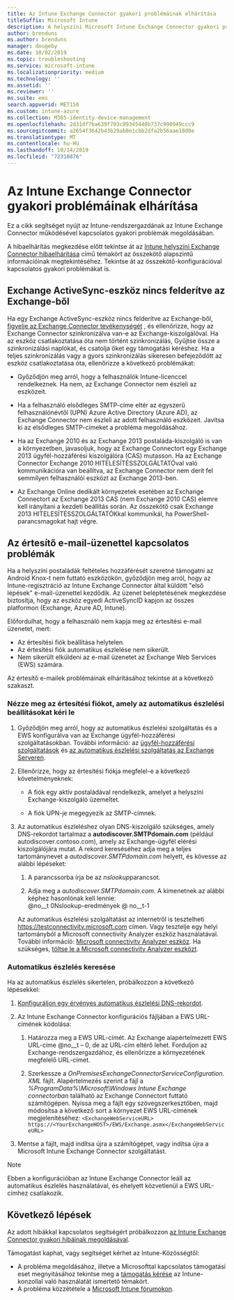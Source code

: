 ```yaml
---
title: Az Intune Exchange Connector gyakori problémáinak elhárítása
titleSuffix: Microsoft Intune
description: A helyszíni Microsoft Intune Exchange Connector gyakori problémáinak elhárítása és megoldása.
author: brenduns
ms.author: brenduns
manager: dougeby
ms.date: 10/02/2019
ms.topic: troubleshooting
ms.service: microsoft-intune
ms.localizationpriority: medium
ms.technology: ''
ms.assetid: ''
ms.reviewer: ''
ms.suite: ems
search.appverid: MET150
ms.custom: intune-azure
ms.collection: M365-identity-device-management
ms.openlocfilehash: 2d31df7ba639f703c89345440b737c990949ccc9
ms.sourcegitcommit: a2654f3642b43b29ab0e1cbb2dfa2b56aae18d0e
ms.translationtype: MT
ms.contentlocale: hu-HU
ms.lasthandoff: 10/14/2019
ms.locfileid: "72310876"
---
```

# <a name="resolve-common-problems-with-the-intune-exchange-connector"></a>Az Intune Exchange Connector gyakori problémáinak elhárítása
 
Ez a cikk segítséget nyújt az Intune-rendszergazdának az Intune Exchange Connector működésével kapcsolatos gyakori problémák megoldásában.  

A hibaelhárítás megkezdése előtt tekintse át az [Intune helyszíni Exchange Connector hibaelhárítása](troubleshoot-exchange-connector.md) című témakört az összekötő alapszintű információinak megtekintéséhez. Tekintse át az összekötő-konfigurációval kapcsolatos gyakori problémákat is. 

## <a name="an-exchange-activesync-device-isnt-discovered-from-exchange"></a>Exchange ActiveSync-eszköz nincs felderítve az Exchange-ből

Ha egy Exchange ActiveSync-eszköz nincs felderítve az Exchange-ből, [figyelje az Exchange Connector tevékenységét](exchange-connector-install.md#on-premises-intune-exchange-connector-high-availability-support) , és ellenőrizze, hogy az Exchange Connector szinkronizálva van-e az Exchange-kiszolgálóval. Ha az eszköz csatlakoztatása óta nem történt szinkronizálás, Gyűjtse össze a szinkronizálási naplókat, és csatolja őket egy támogatási kéréshez. Ha a teljes szinkronizálás vagy a gyors szinkronizálás sikeresen befejeződött az eszköz csatlakoztatása óta, ellenőrizze a következő problémákat: 

- Győződjön meg arról, hogy a felhasználók Intune-licenccel rendelkeznek. Ha nem, az Exchange Connector nem észleli az eszközeit.  

- Ha a felhasználó elsődleges SMTP-címe eltér az egyszerű felhasználónévtől (UPN) Azure Active Directory (Azure AD), az Exchange Connector nem észleli az adott felhasználó eszközeit. Javítsa ki az elsődleges SMTP-címeket a probléma megoldásához.  

- Ha az Exchange 2010 és az Exchange 2013 postaláda-kiszolgáló is van a környezetben, javasoljuk, hogy az Exchange Connectort egy Exchange 2013 ügyfél-hozzáférési kiszolgálóra (CAS) mutasson. Ha az Exchange Connector Exchange 2010 HITELESÍTÉSSZOLGÁLTATÓval való kommunikációra van beállítva, az Exchange Connector nem derít fel semmilyen felhasználói eszközt az Exchange 2013-ben.  

- Az Exchange Online dedikált környezetek esetében az Exchange Connectort az Exchange 2013 CAS (nem Exchange 2010 CAS) elemre kell irányítani a kezdeti beállítás során. Az összekötő csak Exchange 2013 HITELESÍTÉSSZOLGÁLTATÓKkal kommunikál, ha PowerShell-parancsmagokat hajt végre.  


## <a name="problems-with-the-notification-email-message"></a>Az értesítő e-mail-üzenettel kapcsolatos problémák  

Ha a helyszíni postaládák feltételes hozzáférését szeretné támogatni az Android Knox-t nem futtató eszközökön, győződjön meg arról, hogy az Intune-regisztráció az Intune Exchange Connector által küldött "első lépések" e-mail-üzenettel kezdődik. Az üzenet beléptetésének megkezdése biztosítja, hogy az eszköz egyedi ActiveSyncID kapjon az összes platformon (Exchange, Azure AD, Intune).  

Előfordulhat, hogy a felhasználó nem kapja meg az értesítési e-mail üzenetet, mert:  

- Az értesítési fiók beállítása helytelen.
- Az értesítési fiók automatikus észlelése nem sikerült.
- Nem sikerült elküldeni az e-mail üzenetet az Exchange Web Services (EWS) számára.

Az értesítő e-mailek problémáinak elhárításához tekintse át a következő szakaszt.

### <a name="check-the-notification-account-that-retrieves-autodiscover-settings"></a>Nézze meg az értesítési fiókot, amely az automatikus észlelési beállításokat kéri le
1. Győződjön meg arról, hogy az automatikus észlelési szolgáltatás és a EWS konfigurálva van az Exchange ügyfél-hozzáférési szolgáltatásokban. További információ: az [ügyfél-hozzáférési szolgáltatások](https://docs.microsoft.com/Exchange/architecture/client-access/client-access) és [az automatikus észlelési szolgáltatás az Exchange Serveren](https://docs.microsoft.com/Exchange/architecture/client-access/autodiscover?view=exchserver-2019).


2. Ellenőrizze, hogy az értesítési fiókja megfelel-e a következő követelményeknek:

   - A fiók egy aktív postaládával rendelkezik, amelyet a helyszíni Exchange-kiszolgáló üzemeltet.  

   - A fiók UPN-je megegyezik az SMTP-címnek.

3. Az automatikus észleléshez olyan DNS-kiszolgáló szükséges, amely DNS-rekordot tartalmaz a **autodiscover.SMTPdomain.com** (például autodiscover.contoso.com), amely az Exchange-ügyfél elérési kiszolgálójára mutat. A rekord kereséséhez adja meg a teljes tartománynevet a *autodiscover.SMTPdomain.com* helyett, és kövesse az alábbi lépéseket:

   1. A parancssorba írja be az *nslookup*parancsot.  

   2. Adja meg a *autodiscover.SMTPdomain.com*. A kimenetnek az alábbi képhez hasonlónak kell lennie:  
      @no__t 0Nslookup-eredmények @ no__t-1

   Az automatikus észlelési szolgáltatást az internetről is tesztelheti https://testconnectivity.microsoft.com címen. Vagy tesztelje egy helyi tartományból a Microsoft connectivity Analyzer eszköz használatával. További információ: [Microsoft connectivity Analyzer eszköz](https://docs.microsoft.com/en-us/previous-versions/office/exchange-remote-connectivity/jj851141(v=exchg.80)). Ha szükséges, [töltse le a Microsoft connectivity Analyzer eszközt](https://go.microsoft.com/fwlink/?LinkID=313782).


### <a name="check-autodiscovery"></a>Automatikus észlelés keresése  

Ha az automatikus észlelés sikertelen, próbálkozzon a következő lépésekkel:
1. [Konfiguráljon egy érvényes automatikus észlelési DNS-rekordot](https://docs.microsoft.com/previous-versions/exchange-server/exchange-150/mt473798(v=exchg.150)). 

2. Az Intune Exchange Connector konfigurációs fájljában a EWS URL-címének kódolása:

   1. Határozza meg a EWS URL-címét. Az Exchange alapértelmezett EWS URL-címe @no__t – 0, de az URL-cím eltérő lehet. Forduljon az Exchange-rendszergazdához, és ellenőrizze a környezetének megfelelő URL-címet.

   2. Szerkessze a *OnPremisesExchangeConnectorServiceConfiguration. XML* fájlt. Alapértelmezés szerint a fájl a *%ProgramData%\Microsoft\Windows Intune Exchange connectorban* található az Exchange Connectort futtató számítógépen. Nyissa meg a fájlt egy szövegszerkesztőben, majd módosítsa a következő sort a környezet EWS URL-címének megjelenítéséhez: `<ExchangeWebServiceURL> https://<YourExchangeHOST>/EWS/Exchange.asmx</ExchangeWebServiceURL>`
    

3. Mentse a fájlt, majd indítsa újra a számítógépet, vagy indítsa újra a Microsoft Intune Exchange Connector szolgáltatást.

>[!NOTE]
> Ebben a konfigurációban az Intune Exchange Connector leáll az automatikus észlelés használatával, és ehelyett közvetlenül a EWS URL-címhez csatlakozik.

## <a name="next-steps"></a>Következő lépések  

Az adott hibákkal kapcsolatos segítségért próbálkozzon [az Intune Exchange Connector gyakori hibáinak megoldásával](troubleshoot-exchange-connector-common-errors.md).

Támogatást kaphat, vagy segítséget kérhet az Intune-Közösségtől:
- A probléma megoldásához, illetve a Microsofttal kapcsolatos támogatási eset megnyitásához tekintse meg a [támogatás kérése](../fundamentals/get-support.md) az Intune-konzollal való használatát ismertető témakört. 
- A probléma közzététele a [Microsoft Intune fórumokon](https://social.technet.microsoft.com/Forums/en-US/home?forum=microsoftintuneprod).  
